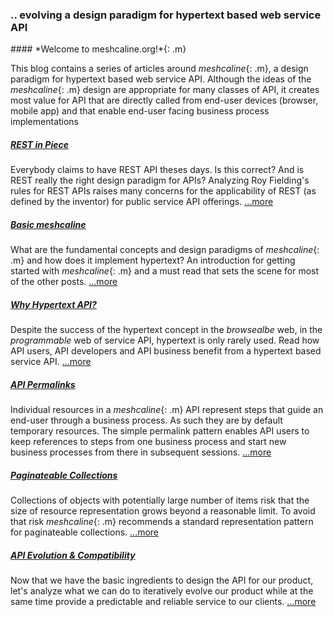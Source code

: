### .. evolving a design paradigm for hypertext based web service API
<p/>
#### *Welcome to meshcaline.org!*{: .m} 

This blog contains a series of articles around *meshcaline*{: .m}, a design paradigm for hypertext based web service API. Although the ideas of the *meshcaline*{: .m} design are appropriate for many classes of API, it creates most value for API that are directly called from end-user devices (browser, mobile app) and that enable end-user facing business process implementations  

##### [REST in Piece](rest-in-peace)

Everybody claims to have REST API theses days. Is this correct? And is REST really the right design paradigm for APIs? Analyzing Roy Fielding's rules for REST APIs raises many concerns for the applicability of REST (as defined by the inventor) for public service API offerings. [...more](rest-in-peace)

##### [Basic meshcaline](basics)

What are the fundamental concepts and design paradigms of *meshcaline*{: .m} and how does it implement hypertext? An introduction for getting started with *meshcaline*{: .m} and a must read that sets the scene for most of the other posts. [...more](basics)

##### [Why Hypertext API?](hypertext)

Despite the success of the hypertext concept in the *browsealbe* web, in the *programmable* web of service API, hypertext is only rarely used. Read how API users, API developers and API business benefit from a hypertext based service API. [...more](hypertext)

##### [API Permalinks](permalinks)

Individual resources in a *meshcaline*{: .m} API represent steps that guide an end-user through a business process. As such they are by default temporary resources. The simple permalink pattern enables API users to keep references to steps from one business process and start new business processes from there in subsequent sessions. [...more](permalinks)

##### [Paginateable Collections](pagination)

Collections of objects with potentially large number of items risk that the size of resource representation grows beyond a reasonable limit. To avoid that risk *meshcaline*{: .m} recommends a standard representation pattern for paginateable collections. [...more](pagination)

##### [API Evolution & Compatibility](evolution)

Now that we have the basic ingredients to design the API for our product, let's analyze what we can do to iteratively evolve our product while at the same time provide a predictable and reliable service to our clients. [...more](evolution)